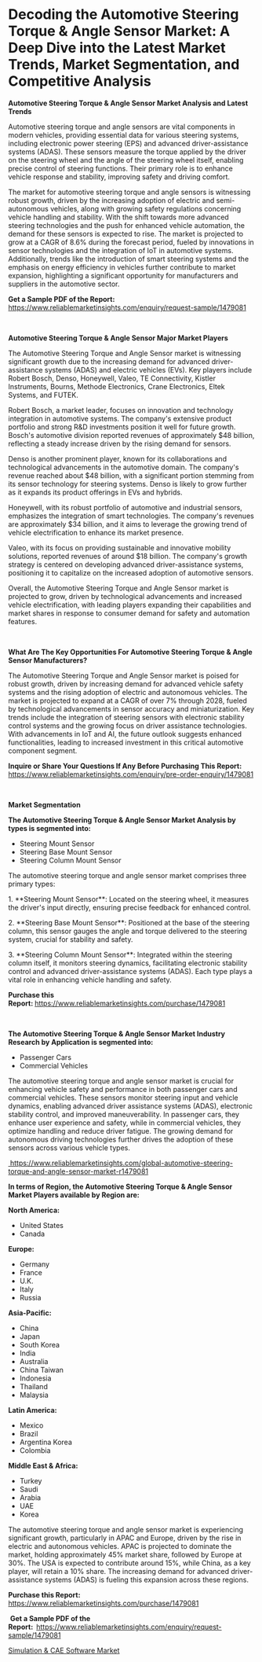 <p><h1>Decoding the Automotive Steering Torque & Angle Sensor Market: A Deep Dive into the Latest Market Trends, Market Segmentation, and Competitive Analysis</h1></p><p><strong>Automotive Steering Torque & Angle Sensor Market Analysis and Latest Trends</strong></p>
<p><p>Automotive steering torque and angle sensors are vital components in modern vehicles, providing essential data for various steering systems, including electronic power steering (EPS) and advanced driver-assistance systems (ADAS). These sensors measure the torque applied by the driver on the steering wheel and the angle of the steering wheel itself, enabling precise control of steering functions. Their primary role is to enhance vehicle response and stability, improving safety and driving comfort.</p><p>The market for automotive steering torque and angle sensors is witnessing robust growth, driven by the increasing adoption of electric and semi-autonomous vehicles, along with growing safety regulations concerning vehicle handling and stability. With the shift towards more advanced steering technologies and the push for enhanced vehicle automation, the demand for these sensors is expected to rise. The market is projected to grow at a CAGR of 8.6% during the forecast period, fueled by innovations in sensor technologies and the integration of IoT in automotive systems. Additionally, trends like the introduction of smart steering systems and the emphasis on energy efficiency in vehicles further contribute to market expansion, highlighting a significant opportunity for manufacturers and suppliers in the automotive sector.</p></p>
<p><strong>Get a Sample PDF of the Report:&nbsp;</strong> <a href="https://www.reliablemarketinsights.com/enquiry/request-sample/1479081?utm_campaign=2938&utm_medium=2&utm_source=Github&utm_content=ia&utm_term=23032025&utm_id=automotive-steering-torque-angle-sensor">https://www.reliablemarketinsights.com/enquiry/request-sample/1479081</a></p>
<p>&nbsp;</p>
<p><strong>Automotive Steering Torque & Angle Sensor Major Market Players</strong></p>
<p><p>The Automotive Steering Torque and Angle Sensor market is witnessing significant growth due to the increasing demand for advanced driver-assistance systems (ADAS) and electric vehicles (EVs). Key players include Robert Bosch, Denso, Honeywell, Valeo, TE Connectivity, Kistler Instruments, Bourns, Methode Electronics, Crane Electronics, Eltek Systems, and FUTEK. </p><p>Robert Bosch, a market leader, focuses on innovation and technology integration in automotive systems. The company's extensive product portfolio and strong R&D investments position it well for future growth. Bosch's automotive division reported revenues of approximately $48 billion, reflecting a steady increase driven by the rising demand for sensors.</p><p>Denso is another prominent player, known for its collaborations and technological advancements in the automotive domain. The company's revenue reached about $48 billion, with a significant portion stemming from its sensor technology for steering systems. Denso is likely to grow further as it expands its product offerings in EVs and hybrids.</p><p>Honeywell, with its robust portfolio of automotive and industrial sensors, emphasizes the integration of smart technologies. The company's revenues are approximately $34 billion, and it aims to leverage the growing trend of vehicle electrification to enhance its market presence.</p><p>Valeo, with its focus on providing sustainable and innovative mobility solutions, reported revenues of around $18 billion. The company's growth strategy is centered on developing advanced driver-assistance systems, positioning it to capitalize on the increased adoption of automotive sensors.</p><p>Overall, the Automotive Steering Torque and Angle Sensor market is projected to grow, driven by technological advancements and increased vehicle electrification, with leading players expanding their capabilities and market shares in response to consumer demand for safety and automation features.</p></p>
<p>&nbsp;</p>
<p><strong>What Are The Key Opportunities For Automotive Steering Torque & Angle Sensor Manufacturers?</strong></p>
<p><p>The Automotive Steering Torque and Angle Sensor market is poised for robust growth, driven by increasing demand for advanced vehicle safety systems and the rising adoption of electric and autonomous vehicles. The market is projected to expand at a CAGR of over 7% through 2028, fueled by technological advancements in sensor accuracy and miniaturization. Key trends include the integration of steering sensors with electronic stability control systems and the growing focus on driver assistance technologies. With advancements in IoT and AI, the future outlook suggests enhanced functionalities, leading to increased investment in this critical automotive component segment.</p></p>
<p><strong>Inquire or Share Your Questions If Any Before Purchasing This Report:</strong> <a href="https://www.reliablemarketinsights.com/enquiry/pre-order-enquiry/1479081?utm_campaign=2938&utm_medium=2&utm_source=Github&utm_content=ia&utm_term=23032025&utm_id=automotive-steering-torque-angle-sensor">https://www.reliablemarketinsights.com/enquiry/pre-order-enquiry/1479081</a></p>
<p>&nbsp;</p>
<p><strong>Market Segmentation</strong></p>
<p><strong>The Automotive Steering Torque & Angle Sensor Market Analysis by types is segmented into:</strong></p>
<p><ul><li>Steering Mount Sensor</li><li>Steering Base Mount Sensor</li><li>Steering Column Mount Sensor</li></ul></p>
<p><p>The automotive steering torque and angle sensor market comprises three primary types: </p><p>1. **Steering Mount Sensor**: Located on the steering wheel, it measures the driver's input directly, ensuring precise feedback for enhanced control.</p><p>  </p><p>2. **Steering Base Mount Sensor**: Positioned at the base of the steering column, this sensor gauges the angle and torque delivered to the steering system, crucial for stability and safety.</p><p>3. **Steering Column Mount Sensor**: Integrated within the steering column itself, it monitors steering dynamics, facilitating electronic stability control and advanced driver-assistance systems (ADAS). Each type plays a vital role in enhancing vehicle handling and safety.</p></p>
<p><strong>Purchase this Report:&nbsp;</strong><a href="https://www.reliablemarketinsights.com/purchase/1479081?utm_campaign=2938&utm_medium=2&utm_source=Github&utm_content=ia&utm_term=23032025&utm_id=automotive-steering-torque-angle-sensor">https://www.reliablemarketinsights.com/purchase/1479081</a></p>
<p>&nbsp;</p>
<p><strong>The Automotive Steering Torque & Angle Sensor Market Industry Research by Application is segmented into:</strong></p>
<p><ul><li>Passenger Cars</li><li>Commercial Vehicles</li></ul></p>
<p><p>The automotive steering torque and angle sensor market is crucial for enhancing vehicle safety and performance in both passenger cars and commercial vehicles. These sensors monitor steering input and vehicle dynamics, enabling advanced driver assistance systems (ADAS), electronic stability control, and improved maneuverability. In passenger cars, they enhance user experience and safety, while in commercial vehicles, they optimize handling and reduce driver fatigue. The growing demand for autonomous driving technologies further drives the adoption of these sensors across various vehicle types.</p></p>
<p><a href="https://www.reliablemarketinsights.com/global-automotive-steering-torque-and-angle-sensor-market-r1479081?utm_campaign=2938&utm_medium=2&utm_source=Github&utm_content=ia&utm_term=23032025&utm_id=automotive-steering-torque-angle-sensor">&nbsp;https://www.reliablemarketinsights.com/global-automotive-steering-torque-and-angle-sensor-market-r1479081</a></p>
<p><strong>In terms of Region, the Automotive Steering Torque & Angle Sensor Market Players available by Region are:</strong></p>
<p>
    <p> <strong> North America: </strong>
        <ul>
            <li>United States</li>
            <li>Canada</li>
        </ul>
        </p> 
    <p> <strong> Europe: </strong>
        <ul>
            <li>Germany</li>
            <li>France</li>
            <li>U.K.</li>
            <li>Italy</li>
            <li>Russia</li>
        </ul>
        </p> 
    <p> <strong> Asia-Pacific: </strong>
        <ul>
            <li>China</li>
            <li>Japan</li>
            <li>South Korea</li>
            <li>India</li>
            <li>Australia</li>
            <li>China Taiwan</li>
            <li>Indonesia</li>
            <li>Thailand</li>
            <li>Malaysia</li>
        </ul>
        </p> 
    <p> <strong> Latin America: </strong>
        <ul>
            <li>Mexico</li>
            <li>Brazil</li>
            <li>Argentina Korea</li>
            <li>Colombia</li>
        </ul>
        </p> 
    <p> <strong> Middle East & Africa: </strong>
        <ul>
            <li>Turkey</li>
            <li>Saudi</li>
            <li>Arabia</li>
            <li>UAE</li>
            <li>Korea</li>
        </ul>
    </p>
    </p>
<p><p>The automotive steering torque and angle sensor market is experiencing significant growth, particularly in APAC and Europe, driven by the rise in electric and autonomous vehicles. APAC is projected to dominate the market, holding approximately 45% market share, followed by Europe at 30%. The USA is expected to contribute around 15%, while China, as a key player, will retain a 10% share. The increasing demand for advanced driver-assistance systems (ADAS) is fueling this expansion across these regions.</p></p>
<p><strong>Purchase this Report: </strong><a href="https://www.reliablemarketinsights.com/purchase/1479081?utm_campaign=2938&utm_medium=2&utm_source=Github&utm_content=ia&utm_term=23032025&utm_id=automotive-steering-torque-angle-sensor">https://www.reliablemarketinsights.com/purchase/1479081</a></p>
<p>&nbsp;<strong>Get a Sample PDF of the Report:&nbsp;&nbsp;</strong><a href="https://www.reliablemarketinsights.com/enquiry/request-sample/1479081?utm_campaign=2938&utm_medium=2&utm_source=Github&utm_content=ia&utm_term=23032025&utm_id=automotive-steering-torque-angle-sensor">https://www.reliablemarketinsights.com/enquiry/request-sample/1479081</a></p>
<p><strong></strong></p>
<p><p><a href="https://github.com/supicweg/Market-Research-Report-List-1/blob/main/simulation-cae-software-market.md?utm_campaign=2938&utm_medium=2&utm_source=Github&utm_content=ia&utm_term=23032025&utm_id=automotive-steering-torque-angle-sensor">Simulation & CAE Software Market</a></p></p>